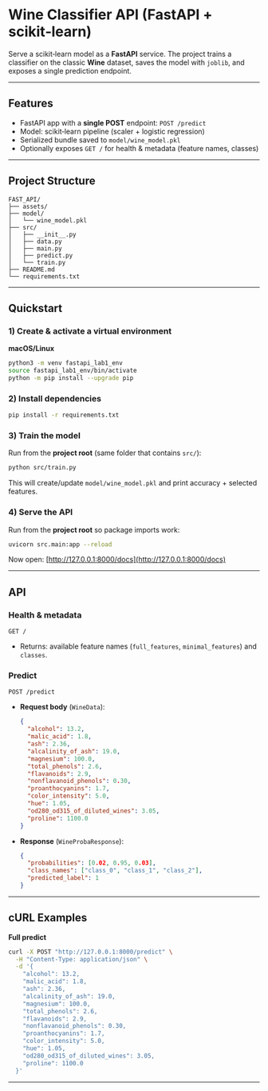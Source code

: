 # Wine Classifier API (FastAPI + scikit‑learn)

Serve a scikit‑learn model as a **FastAPI** service. The project trains a classifier on the classic **Wine** dataset, saves the model with `joblib`, and exposes a single prediction endpoint.

---

## Features

* FastAPI app with a **single POST** endpoint: `POST /predict`
* Model: scikit‑learn pipeline (scaler + logistic regression)
* Serialized bundle saved to `model/wine_model.pkl`
* Optionally exposes `GET /` for health & metadata (feature names, classes)

---

## Project Structure

```
FAST_API/
├── assets/                     
├── model/
│   └── wine_model.pkl          
├── src/
│   ├── __init__.py            
│   ├── data.py                
│   ├── main.py                
│   ├── predict.py             
│   └── train.py               
├── README.md                  
└── requirements.txt           
```

---


## Quickstart

### 1) Create & activate a virtual environment

**macOS/Linux**

```bash
python3 -m venv fastapi_lab1_env
source fastapi_lab1_env/bin/activate
python -m pip install --upgrade pip
```


### 2) Install dependencies

```bash
pip install -r requirements.txt
```

### 3) Train the model

Run from the **project root** (same folder that contains `src/`):

```bash
python src/train.py
```

This will create/update `model/wine_model.pkl` and print accuracy + selected features.

### 4) Serve the API

Run from the **project root** so package imports work:

```bash
uvicorn src.main:app --reload
```

Now open: [http://127.0.0.1:8000/docs](http://127.0.0.1:8000/docs)

---

## API

### Health & metadata

`GET /`

* Returns: available feature names (`full_features`, `minimal_features`) and `classes`.

### Predict

`POST /predict`

* **Request body** (`WineData`):

  ```json
  {
    "alcohol": 13.2,
    "malic_acid": 1.8,
    "ash": 2.36,
    "alcalinity_of_ash": 19.0,
    "magnesium": 100.0,
    "total_phenols": 2.6,
    "flavanoids": 2.9,
    "nonflavanoid_phenols": 0.30,
    "proanthocyanins": 1.7,
    "color_intensity": 5.0,
    "hue": 1.05,
    "od280_od315_of_diluted_wines": 3.05,
    "proline": 1100.0
  }
  ```
* **Response** (`WineProbaResponse`):

  ```json
  {
    "probabilities": [0.02, 0.95, 0.03],
    "class_names": ["class_0", "class_1", "class_2"],
    "predicted_label": 1
  }
  ```


---

## cURL Examples

**Full predict**

```bash
curl -X POST "http://127.0.0.1:8000/predict" \
  -H "Content-Type: application/json" \
  -d '{
    "alcohol": 13.2,
    "malic_acid": 1.8,
    "ash": 2.36,
    "alcalinity_of_ash": 19.0,
    "magnesium": 100.0,
    "total_phenols": 2.6,
    "flavanoids": 2.9,
    "nonflavanoid_phenols": 0.30,
    "proanthocyanins": 1.7,
    "color_intensity": 5.0,
    "hue": 1.05,
    "od280_od315_of_diluted_wines": 3.05,
    "proline": 1100.0
  }'
```

---


